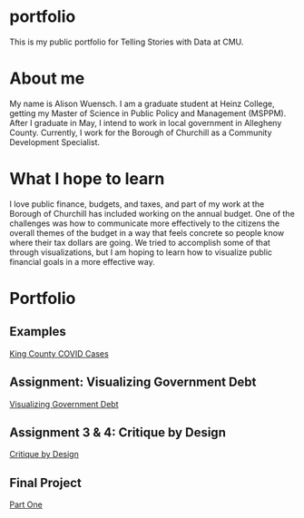 # portfolio
This is my public portfolio for Telling Stories with Data at CMU.

# About me

My name is Alison Wuensch. I am a graduate student at Heinz College, getting my Master of Science in Public Policy and Management (MSPPM). After I graduate in May, I intend to work in local government in Allegheny County. Currently, I work for the Borough of Churchill as a Community Development Specialist. 

# What I hope to learn
I love public finance, budgets, and taxes, and part of my work at the Borough of Churchill has included working on the annual budget. One of the challenges was how to communicate more effectively to the citizens the overall themes of the budget in a way that feels concrete so people know where their tax dollars are going. We tried to accomplish some of that through visualizations, but I am hoping to learn how to visualize public financial goals in a more effective way. 

# Portfolio

## Examples
[King County COVID Cases](/kingcountydemo.md)

## Assignment: Visualizing Government Debt
[Visualizing Government Debt](/dataviz2.md)

## Assignment 3 & 4: Critique by Design
[Critique by Design](/dataviz3&4.md)

## Final Project
[Part One](/final_project_awuensch.md)
